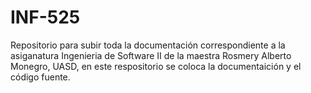 # INF-525
Repositorio para subir toda la documentación correspondiente a la asiganatura Ingenieria de Software II de la maestra Rosmery Alberto Monegro, UASD, en este respositorio se coloca la documentaición y el código fuente.
